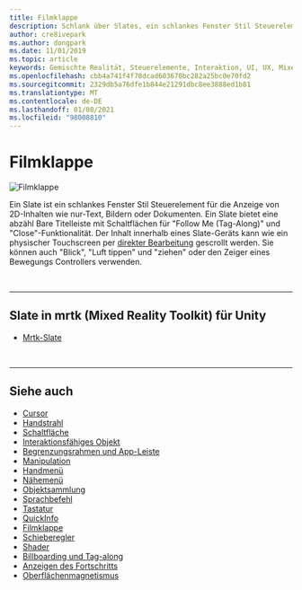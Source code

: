 ```yaml
---
title: Filmklappe
description: Schlank über Slates, ein schlankes Fenster Stil Steuerelement zum Anzeigen von 2D-Inhalten mit dem Mixed Reality Toolkit.
author: cre8ivepark
ms.author: dongpark
ms.date: 11/01/2019
ms.topic: article
keywords: Gemischte Realität, Steuerelemente, Interaktion, UI, UX, Mixed Reality-Headset, Windows Mixed Reality-Headset, Virtual Reality-Headset, hololens, Slate, mrtk, Mixed Reality Toolkit
ms.openlocfilehash: cbb4a741f4f78dcad603670bc282a25bc0e70fd2
ms.sourcegitcommit: 2329db5a76dfe1b844e21291dbc8ee3888ed1b81
ms.translationtype: MT
ms.contentlocale: de-DE
ms.lasthandoff: 01/08/2021
ms.locfileid: "98008810"
---
```

# <a name="slate"></a>Filmklappe

![Filmklappe](images/UX_Hero_Slate.jpg)

Ein Slate ist ein schlankes Fenster Stil Steuerelement für die Anzeige von 2D-Inhalten wie nur-Text, Bildern oder Dokumenten. Ein Slate bietet eine abzähl Bare Titelleiste mit Schaltflächen für "Follow Me (Tag-Along)" und "Close"-Funktionalität. Der Inhalt innerhalb eines Slate-Geräts kann wie ein physischer Touchscreen per [direkter Bearbeitung](direct-manipulation.md#2d-slate-interaction) gescrollt werden. Sie können auch "Blick", "Luft tippen" und "ziehen" oder den Zeiger eines Bewegungs Controllers verwenden.

<br>

---

## <a name="slate-in-mrtk-mixed-reality-toolkit-for-unity"></a>Slate in mrtk (Mixed Reality Toolkit) für Unity

* [Mrtk-Slate](https://microsoft.github.io/MixedRealityToolkit-Unity/Documentation/README_Slate.html)

<br>

---

## <a name="see-also"></a>Siehe auch

* [Cursor](cursors.md)
* [Handstrahl](point-and-commit.md)
* [Schaltfläche](button.md)
* [Interaktionsfähiges Objekt](interactable-object.md)
* [Begrenzungsrahmen und App-Leiste](app-bar-and-bounding-box.md)
* [Manipulation](direct-manipulation.md)
* [Handmenü](hand-menu.md)
* [Nähemenü](near-menu.md)
* [Objektsammlung](object-collection.md)
* [Sprachbefehl](voice-input.md)
* [Tastatur](keyboard.md)
* [QuickInfo](tooltip.md)
* [Filmklappe](slate.md)
* [Schieberegler](slider.md)
* [Shader](shader.md)
* [Billboarding und Tag-along](billboarding-and-tag-along.md)
* [Anzeigen des Fortschritts](progress.md)
* [Oberflächenmagnetismus](surface-magnetism.md)
